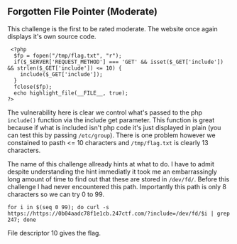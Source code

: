 ## Forgotten File Pointer (Moderate)

This challenge is the first to be rated moderate. The website once again displays it's own source code.

```
 <?php
  $fp = fopen("/tmp/flag.txt", "r");
  if($_SERVER['REQUEST_METHOD'] === 'GET' && isset($_GET['include']) && strlen($_GET['include']) <= 10) {
    include($_GET['include']);
  }
  fclose($fp);
  echo highlight_file(__FILE__, true);
?>
```

The vulnerability here is clear we control what's passed to the php `include()` function via the include get parameter. This function is great because if what is included isn't php code it's just displayed in plain (you can test this by passing `/etc/group`). There is one problem however we constained to pasth <= 10 characters and `/tmp/flag.txt` is clearly 13 characters.

The name of this challenge allready hints at what to do. I have to admit despite understanding the hint immediatly it took me an embarrassingly long amount of time to find out that these are stored in `/dev/fd/`. Before this challenge I had never encountered this path. Importantly this path is only 8 characters so we can try 0 to 99. 
```
for i in $(seq 0 99); do curl -s https://https://0b04aadc78f1e1cb.247ctf.com/?include=/dev/fd/$i | grep 247; done 
```
File descriptor 10 gives the flag.